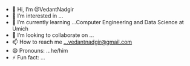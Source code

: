 - 👋 Hi, I’m @VedantNadgir
- 👀 I’m interested in ...
- 🌱 I’m currently learning ...Computer Engineering and Data Science at Umich
- 💞️ I’m looking to collaborate on ...
- 📫 How to reach me ...vedantnadgir@gmail.com
- 😄 Pronouns: ...he/him
- ⚡ Fun fact: ...

<!---
VedantNadgir/VedantNadgir is a ✨ special ✨ repository because its `README.md` (this file) appears on your GitHub profile.
You can click the Preview link to take a look at your changes.
--->
